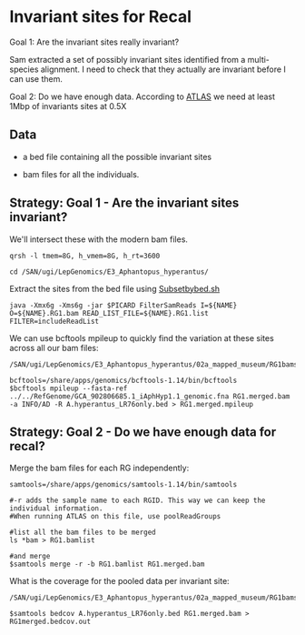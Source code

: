 # Invariant sites for Recal

Goal 1: Are the invariant sites really invariant? 

Sam extracted a set of possibly invariant sites identified from a multi-species alignment. I need to check that they actually are invariant before I can use them. 

Goal 2: Do we have enough data. According to [ATLAS](https://bitbucket.org/wegmannlab/atlas/wiki/Sequence%20Data%20Processing%20Tools%3A%20recal) we need at least 1Mbp of invariants sites at 0.5X


## Data

- a bed file containing all the possible invariant sites

- bam files for all the individuals. 



## Strategy: Goal 1 - Are the invariant sites invariant?

We'll intersect these with the modern bam files. 

```
qrsh -l tmem=8G, h_vmem=8G, h_rt=3600

cd /SAN/ugi/LepGenomics/E3_Aphantopus_hyperantus/

```

Extract the sites from the bed file using [Subsetbybed.sh]() 
```
java -Xmx6g -Xms6g -jar $PICARD FilterSamReads I=${NAME} O=${NAME}.RG1.bam READ_LIST_FILE=${NAME}.RG1.list FILTER=includeReadList

```




We can use bcftools mpileup to quickly find the variation at these sites across all our bam files: 

```
/SAN/ugi/LepGenomics/E3_Aphantopus_hyperantus/02a_mapped_museum/RG1bams

bcftools=/share/apps/genomics/bcftools-1.14/bin/bcftools
$bcftools mpileup --fasta-ref ../../RefGenome/GCA_902806685.1_iAphHyp1.1_genomic.fna RG1.merged.bam -a INFO/AD -R A.hyperantus_LR76only.bed > RG1.merged.mpileup 
```



## Strategy: Goal 2 - Do we have enough data for recal? 


Merge the bam files for each RG independently: 

```
samtools=/share/apps/genomics/samtools-1.14/bin/samtools

#-r adds the sample name to each RGID. This way we can keep the individual information. 
#When running ATLAS on this file, use poolReadGroups

#list all the bam files to be merged
ls *bam > RG1.bamlist  

#and merge
$samtools merge -r -b RG1.bamlist RG1.merged.bam
```


What is the coverage for the pooled data per invariant site: 
```
/SAN/ugi/LepGenomics/E3_Aphantopus_hyperantus/02a_mapped_museum/RG1bams

$samtools bedcov A.hyperantus_LR76only.bed RG1.merged.bam > RG1merged.bedcov.out
```





